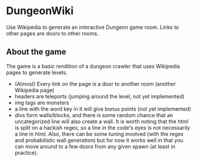 # DungeonWiki
Use Wikipedia to generate an interactive Dungeon game room. Links to other pages are doors to other rooms.

## About the game
The game is a basic rendition of a dungeon crawler that uses Wikipedia pages to generate levels. 
 - (Almost) Every link on the page is a door to another room (another Wikipedia page)
 - headers are teleports (jumping around the level, not yet implemented)
 - img tags are monsters
 - a line with the word key in it will give bonus points (not yet implemented)
 - divs form walls/blocks, and there is some random chance that an uncategorized line will also create a wall.
It is worth noting that the html is split on a hackish regex, so a line in the code's eyes is not necessarily a line in html. Also, there can be some tuning involved (with the regex and probabilistic wall generation) but for now it works well in that you can move around to a few doors from any given spawn (at least in practice).
